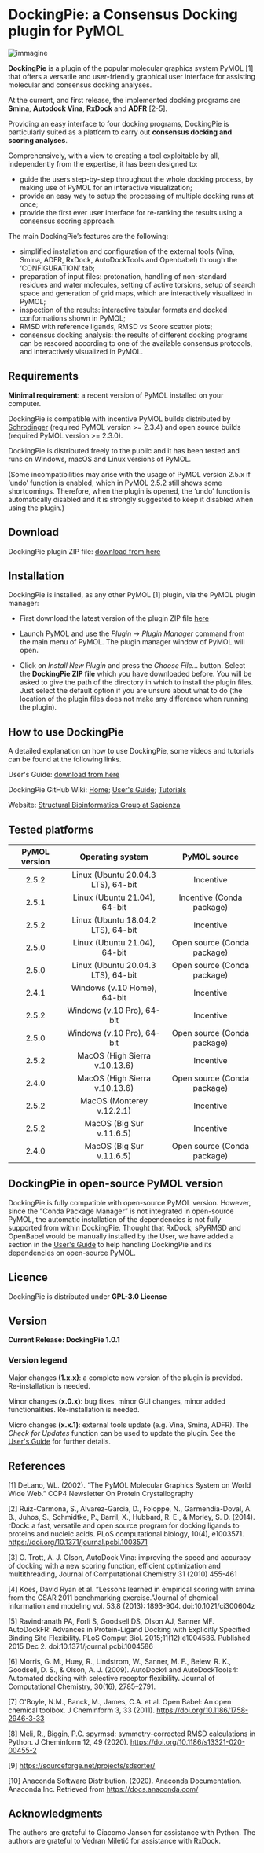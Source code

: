    # DockingPie: a Consensus Docking plugin for PyMOL

![immagine](https://user-images.githubusercontent.com/68196372/158363199-aaaabe39-ce47-4a3e-b794-e57e088c2cce.png)

**DockingPie** is a plugin of the popular molecular graphics system PyMOL [1] that offers a versatile and user-friendly graphical user interface for assisting molecular and consensus docking analyses. 

At the current, and first release, the implemented docking programs are **Smina**, **Autodock Vina**, **RxDock** and **ADFR** [2-5]. 

Providing an easy interface to four docking programs, DockingPie is particularly suited as a platform to carry out **consensus docking and scoring analyses**.

Comprehensively, with a view to creating a tool exploitable by all, independently from the expertise, it has been designed to: 
* guide the users step-by-step throughout the whole docking process, by making use of PyMOL for an interactive visualization; 
* provide an easy way to setup the processing of multiple docking runs at once;
* provide the first ever user interface for re-ranking the results using a consensus scoring approach.

The main DockingPie’s features are the following: 
* simplified installation and configuration of the external tools (Vina, Smina, ADFR, RxDock, AutoDockTools and Openbabel) through the ‘CONFIGURATION’ tab;
* preparation of input files: protonation, handling of non-standard residues and water molecules, setting of active torsions, setup of search space and generation of grid maps, which are interactively visualized in PyMOL;
* inspection of the results: interactive tabular formats and docked conformations shown in PyMOL;
* RMSD with reference ligands, RMSD vs Score scatter plots;
* consensus docking analysis: the results of different docking programs can be rescored according to one of the available consensus protocols, and interactively visualized in PyMOL.


## Requirements

**Minimal requirement**: a recent version of PyMOL installed on your computer. 

DockingPie is compatible with incentive PyMOL builds distributed by [Schrodinger](https://pymol.org/2/ "Schrodinger website") (required PyMOL version >= 2.3.4) and open source builds (required PyMOL version >= 2.3.0).

DockingPie is distributed freely to the public and it has been tested and runs on Windows, macOS and Linux versions of PyMOL.


(Some incompatibilities may arise with the usage of PyMOL version 2.5.x if ‘undo’ function is enabled, which in PyMOL 2.5.2 still shows some shortcomings. Therefore, when the plugin is opened, the ‘undo’ function is automatically disabled and it is strongly suggested to keep it disabled when using the plugin.)


## Download

DockingPie plugin ZIP file: [download from here](https://github.com/paiardin/DockingPie/archive/refs/heads/main.zip "DockingPie plugin ZIP file direct download") 


## Installation 
    
DockingPie is installed, as any other PyMOL [1] plugin, via the PyMOL plugin manager:

* First download the latest version of the plugin ZIP file [here](https://github.com/paiardin/DockingPie/archive/refs/heads/main.zip  "DockingPie plugin ZIP file direct download") 

* Launch PyMOL and use the *Plugin* → *Plugin Manager* command from the main menu of PyMOL. The plugin manager window of PyMOL will open.

* Click on *Install New Plugin* and press the *Choose File…* button. Select the **DockingPie ZIP file** which you have downloaded before. 
You will be asked to give the path of the directory in which to install the plugin files. Just select the default option if you are unsure about what to do (the location of the plugin files does not make any difference when running the plugin).


## How to use DockingPie

A detailed explanation on how to use DockingPie, some videos and tutorials can be found at the following links.

User's Guide: [download from here](https://github.com/paiardin/DockingPie/releases/download/versioning/DockingPie_User_Guide.pdf "DockingPie User's guide")

DockingPie GitHub Wiki: [Home](https://github.com/paiardin/DockingPie/wiki); [User's Guide](https://github.com/paiardin/DockingPie/wiki/User's-Guide); [Tutorials](https://github.com/paiardin/DockingPie/wiki/Tutorials)

Website: [Structural Bioinformatics Group at Sapienza](http://schubert.bio.uniroma1.it/)


## Tested platforms 

| PyMOL version |          Operating system          |         PyMOL source             |      
|:-------------:|:----------------------------------:|:--------------------------------:|
|     2.5.2     | Linux (Ubuntu 20.04.3 LTS), 64-bit |          Incentive               |
|     2.5.1     | Linux (Ubuntu 21.04), 64-bit       |   Incentive (Conda package)      |
|     2.5.2     | Linux (Ubuntu 18.04.2 LTS), 64-bit |          Incentive               |
|     2.5.0     | Linux (Ubuntu 21.04), 64-bit       |   Open source (Conda package)    |
|     2.5.0     | Linux (Ubuntu 20.04.3 LTS), 64-bit |   Open source (Conda package)    |
|     2.4.1     | Windows (v.10 Home), 64-bit        |          Incentive               |
|     2.5.2     | Windows (v.10 Pro), 64-bit         |          Incentive               |
|     2.5.0     | Windows (v.10 Pro), 64-bit         |  Open source (Conda package)     |
|     2.5.2     | MacOS (High Sierra v.10.13.6)      |          Incentive               |
|     2.4.0     | MacOS (High Sierra v.10.13.6)      |  Open source (Conda package)     |
|     2.5.2     | MacOS (Monterey v.12.2.1)          |          Incentive               |
|     2.5.2     | MacOS (Big Sur v.11.6.5)           |          Incentive               |
|     2.4.0     | MacOS (Big Sur v.11.6.5)           |  Open source (Conda package)     |


## DockingPie in open-source PyMOL version

DockingPie is fully compatible with open-source PyMOL version. 
However, since the “Conda Package Manager” is not integrated in open-source PyMOL, the automatic installation of the dependencies is not fully supported from within DockingPie. Thought that RxDock, sPyRMSD and OpenBabel would be manually installed by the User, we have added a section in the [User's Guide](https://github.com/paiardin/DockingPie/releases/download/versioning/DockingPie_User_Guide.pdf "DockingPie User's guide") to help handling DockingPie and its dependencies on open-source PyMOL. 


## Licence

DockingPie is distributed under **GPL-3.0 License** 


## Version 

**Current Release: DockingPie 1.0.1**

### Version legend
Major changes **(1.x.x)**: a complete new version of the plugin is provided. Re-installation is needed.

Minor changes **(x.0.x)**: bug fixes, minor GUI changes, minor added functionalities. Re-installation is needed.

Micro changes **(x.x.1)**: external tools update (e.g. Vina, Smina, ADFR). The *Check for Updates* function can be used to update the plugin. See the [User's Guide](https://github.com/paiardin/DockingPie/releases/download/versioning/DockingPie_User_Guide.pdf "DockingPie User's guide") for further details. 
    

## References

[1] DeLano, WL. (2002). “The PyMOL Molecular Graphics System on World Wide Web.” CCP4 Newsletter On Protein Crystallography

[2] Ruiz-Carmona, S., Alvarez-Garcia, D., Foloppe, N., Garmendia-Doval, A. B., Juhos, S., Schmidtke, P., Barril, X., Hubbard, R. E., & Morley, S. D. (2014). rDock: a fast, versatile and open source program for docking ligands to proteins and nucleic acids. PLoS computational biology, 10(4), e1003571. https://doi.org/10.1371/journal.pcbi.1003571

[3] O. Trott, A. J. Olson, AutoDock Vina: improving the speed and accuracy of docking with a new scoring function, efficient optimization and multithreading, Journal of Computational Chemistry 31 (2010) 455-461

[4] Koes, David Ryan et al. “Lessons learned in empirical scoring with smina from the CSAR 2011 benchmarking exercise.”Journal of chemical information and modeling vol. 53,8 (2013): 1893-904. doi:10.1021/ci300604z

[5] Ravindranath PA, Forli S, Goodsell DS, Olson AJ, Sanner MF. AutoDockFR: Advances in Protein-Ligand Docking with Explicitly Specified Binding Site Flexibility. PLoS Comput Biol. 2015;11(12):e1004586. Published 2015 Dec 2. doi:10.1371/journal.pcbi.1004586

[6] Morris, G. M., Huey, R., Lindstrom, W., Sanner, M. F., Belew, R. K., Goodsell, D. S., & Olson, A. J. (2009). AutoDock4 and AutoDockTools4: Automated docking with selective receptor flexibility. Journal of Computational Chemistry, 30(16), 2785–2791.

[7] O'Boyle, N.M., Banck, M., James, C.A. et al. Open Babel: An open chemical toolbox. J Cheminform 3, 33 (2011). https://doi.org/10.1186/1758-2946-3-33

[8] Meli, R., Biggin, P.C. spyrmsd: symmetry-corrected RMSD calculations in Python. J Cheminform 12, 49 (2020). https://doi.org/10.1186/s13321-020-00455-2

[9] https://sourceforge.net/projects/sdsorter/

[10] Anaconda Software Distribution. (2020). Anaconda Documentation. Anaconda Inc. Retrieved from https://docs.anaconda.com/
 
 
## Acknowledgments 

The authors are grateful to Giacomo Janson for assistance with Python.
The authors are grateful to Vedran Miletić for assistance with RxDock.
